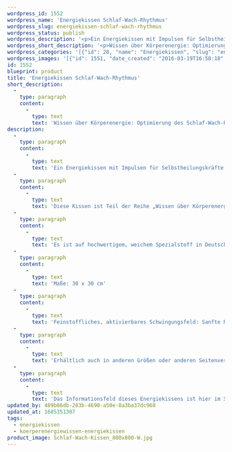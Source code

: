 ```yaml
---
wordpress_id: 1552
wordpress_name: 'Energiekissen Schlaf-Wach-Rhythmus'
wordpress_slug: energiekissen-schlaf-wach-rhythmus
wordpress_status: publish
wordpress_description: '<p>Ein Energiekissen mit Impulsen für Selbstheilungskräfte mit einem aktivierbaren Schwingungsfeld zu: Wissen über den Schlaf-Wachrhythmus. Das Energiefeld dieses Kissen bietet Impulse an, um das eigene Wissen über die Optimierung des Schlaf-Wach-Rhythmus zu vertiefen. Wie jedes Elveden-Produkt arbeitet dieses Kissen „FÜR das menschliche System“. Dies bedeutet, dass ein echtes vorliegendes Schlafbedürfnis weder reduziert noch behoben werden kann. Genauso ist ein wahrhaftiger vorhandener Wachzustand nicht in sein Gegenteil zu kehren. Das Energiefeld des Kissen kann jedoch aktiviert werden um das Bewusstsein darüber zu vertiefen, wenn Müdigkeit vorherrscht, welche aus keinem echten Schlafbedürfnis resultiert, oder wenn Schlaf erforderlich ist, jedoch keine Ruhe gefunden werden kann.<br />Diese Kissen ist Teil der Reihe „Wissen über Körperenergie“ (beachten Sie bitte unsere Anmerkungen weiter unten zur Reihe „Wissen über Körperenergien“).</p><p>Es ist auf hochwertigem, weichem Spezialstoff in Deutschland gedruckt und sorgfältig in Handarbeit in Deutschland mit Reißverschluss genäht. Laut Herstellerangaben ist der farbintensive Druck 70 Jahre lichtecht, waschbar (Wollwaschgang, 20°) und in einem umweltorientierten Verfahren hergestellt.</p><p>Maße: 30 x 30 cm</p><p>Feinstoffliches, aktivierbares Schwingungsfeld: Sanfte Regeneration – Balance, Hingabe, Geduld, Hiersein</p><p>Erhältlich auch in anderen Größen oder anderen Seitenverhältnissen. Bitte kontaktieren Sie uns hierfür unter <a href="mailto:info@elvedenverlag.de">info@elvedenverlag.de</a>.</p><p>Das Informationsfeld dieses Energiekissens ist hier im Shop auch erhältlich als <a href="https://my.feenbaum.de/produkt/foto-energiekarte-schlaf-wach/">Fotokarte</a>, <a href="https://my.feenbaum.de/produkt/wandbild-schlaf-wach-rhythmus/">Wandbild</a> und <a href="https://my.feenbaum.de/produkt/energiespray-schlaf-wach-rhythmus-swr-30-ml/">Energiespray</a></p><p><a href="https://my.feenbaum.de/anwendung-energiekissen/">Anwendungshinweise</a></p>'
wordpress_short_description: '<p>Wissen über Körperenergie: Optimierung des Schlaf-Wach-Rhythmus<em><br />Hinweis: Das Wasserzeichen „Elveden Verlag Energiebild“ wird nicht mit gedruckt</em></p>'
wordpress_categories: '[{"id": 28, "name": "Energiekissen", "slug": "energiekissen"}, {"id": 71, "name": "K\u00f6rperenergiewissen", "slug": "koerperenergiewissen-energiekissen"}]'
wordpress_images: '[{"id": 1551, "date_created": "2016-03-19T16:58:18", "date_created_gmt": "2016-03-19T14:58:18", "date_modified": "2016-03-19T16:58:18", "date_modified_gmt": "2016-03-19T14:58:18", "src": "https://my.feenbaum.de/wp-content/uploads/2016/03/Schlaf-Wach-Kissen_800x800-W.jpg", "name": "Schlaf-Wach-Kissen_800x800-W", "alt": ""}]'
id: 1552
blueprint: product
title: 'Energiekissen Schlaf-Wach-Rhythmus'
short_description:
  -
    type: paragraph
    content:
      -
        type: text
        text: 'Wissen über Körperenergie: Optimierung des Schlaf-Wach-Rhythmus'
description:
  -
    type: paragraph
    content:
      -
        type: text
        text: 'Ein Energiekissen mit Impulsen für Selbstheilungskräfte mit einem aktivierbaren Schwingungsfeld zu: Wissen über den Schlaf-Wachrhythmus. Das Energiefeld dieses Kissen bietet Impulse an, um das eigene Wissen über die Optimierung des Schlaf-Wach-Rhythmus zu vertiefen. Wie jedes Elveden-Produkt arbeitet dieses Kissen „FÜR das menschliche System“. Dies bedeutet, dass ein echtes vorliegendes Schlafbedürfnis weder reduziert noch behoben werden kann. Genauso ist ein wahrhaftiger vorhandener Wachzustand nicht in sein Gegenteil zu kehren. Das Energiefeld des Kissen kann jedoch aktiviert werden um das Bewusstsein darüber zu vertiefen, wenn Müdigkeit vorherrscht, welche aus keinem echten Schlafbedürfnis resultiert, oder wenn Schlaf erforderlich ist, jedoch keine Ruhe gefunden werden kann.'
  -
    type: paragraph
    content:
      -
        type: text
        text: 'Diese Kissen ist Teil der Reihe „Wissen über Körperenergie“ (beachten Sie bitte unsere Anmerkungen weiter unten zur Reihe „Wissen über Körperenergien“).'
  -
    type: paragraph
    content:
      -
        type: text
        text: 'Es ist auf hochwertigem, weichem Spezialstoff in Deutschland gedruckt und sorgfältig in Handarbeit in Deutschland mit Reißverschluss genäht. Laut Herstellerangaben ist der farbintensive Druck 70 Jahre lichtecht, waschbar (Wollwaschgang, 20°) und in einem umweltorientierten Verfahren hergestellt.'
  -
    type: paragraph
    content:
      -
        type: text
        text: 'Maße: 30 x 30 cm'
  -
    type: paragraph
    content:
      -
        type: text
        text: 'Feinstoffliches, aktivierbares Schwingungsfeld: Sanfte Regeneration – Balance, Hingabe, Geduld, Hiersein'
  -
    type: paragraph
    content:
      -
        type: text
        text: 'Erhältlich auch in anderen Größen oder anderen Seitenverhältnissen. Bitte kontaktieren Sie uns hierfür unter info@elvedenverlag.de.'
  -
    type: paragraph
    content:
      -
        type: text
        text: 'Das Informationsfeld dieses Energiekissens ist hier im Shop auch erhältlich als Fotokarte, Wandbild und Energiespray'
updated_by: 489b06db-283b-4690-a50e-8a3ba37dc968
updated_at: 1685351307
tags:
  - energiekissen
  - koerperenergiewissen-energiekissen
product_image: Schlaf-Wach-Kissen_800x800-W.jpg
---
```

